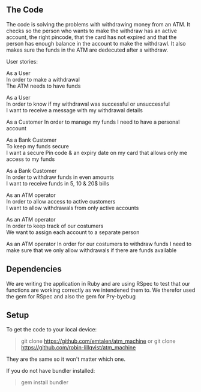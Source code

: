 ## The Code

The code is solving the problems with withdrawing money from an ATM. It checks so the person who wants to make the withdraw has an active account, the right pincode, that the card has not expired and that the person has enough balance in the account to make the withdrawl.
It also makes sure the funds in the ATM are dedecuted after a withdraw. 

User stories:

As a User       
In order to make a withdrawal      
The ATM needs to have funds

As a User               
In order to know if my withdrawal was successful or unsuccessful               
I want to receive a message with my withdrawal details

As a Customer
In order to manage my funds
I need to have a personal account

As a Bank Customer              
To keep my funds secure             
I want a secure Pin code & an expiry date on my card that allows only me access to my funds

As a Bank Customer    
In order to withdraw funds in even amounts  
I want to receive funds in 5, 10 & 20$ bills

As an ATM operator             
In order to allow access to active customers             
I want to allow withdrawals from only active accounts

As an ATM operator      
In order to keep track of our costumers     
We want to assign each account to a separate person

As an ATM operator
In order for our costumers to withdraw funds
I need to make sure that we only allow withdrawals if there are funds available

## Dependencies 

We are writing the application in Ruby and are using RSpec to test that our functions are working correctly as we intendened them to. 
We therefor used the gem for RSpec and also the gem for Pry-byebug

## Setup

To get the code to your local device:
> git clone https://github.com/emtalen/atm_machine
or
> git clone https://github.com/robin-lillqvist/atm_machine

They are the same so it won't matter which one.

If you do not have bundler installed:
> gem install bundler 





